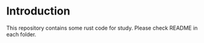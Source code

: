 # Introduction
This repository contains some rust code for study.
Please check README in each folder.
